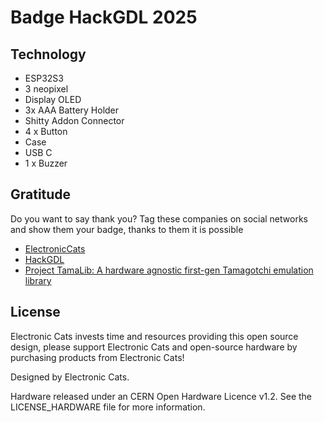 # Badge HackGDL 2025

## Technology

- ESP32S3
- 3 neopixel
- Display OLED
- 3x AAA Battery Holder
- Shitty Addon Connector
- 4 x Button
- Case
- USB C
- 1 x Buzzer

## Gratitude
Do you want to say thank you? Tag these companies on social networks and show them your badge, thanks to them it is possible

- [ElectronicCats](https://electroniccats.com/)
- [HackGDL](https://hackgdl.net/)
- [Project TamaLib: A hardware agnostic first-gen Tamagotchi emulation library](https://github.com/jcrona/tamalib)

## License

Electronic Cats invests time and resources providing this open source design, please support Electronic Cats and open-source hardware by purchasing products from Electronic Cats!

Designed by Electronic Cats.

Hardware released under an CERN Open Hardware Licence v1.2. See the LICENSE_HARDWARE file for more information.
